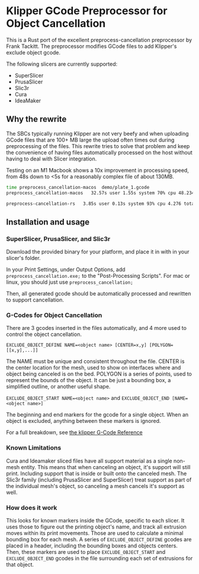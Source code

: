 # Klipper GCode Preprocessor for Object Cancellation

This is a Rust port of the excellent preprocess-cancellation preprocessor by Frank Tackitt. The preprocessor
modifies GCode files to add Klipper's exclude object gcode.

The following slicers are currently supported:

* SuperSlicer
* PrusaSlicer
* Slic3r
* Cura
* IdeaMaker

## Why the rewrite

The SBCs typically running Klipper are not very beefy and when uploading GCode files that are 
100+ MB large the upload often times out during preprocessing of the files. This rewrite tries
to solve that problem and keep the convenience of having files automatically processed on the 
host without having to deal with Slicer integration.

Testing on an M1 Macbook shows a 10x improvement in processing speed, from 48s down to <5s for
a reasonably complex file of about 130MB.

```bash
time preprocess_cancellation-macos  demo/plate_1.gcode
preprocess_cancellation-macos   32.57s user 1.55s system 70% cpu 48.234 total
```

```bash
preprocess-cancellation-rs   3.85s user 0.13s system 93% cpu 4.276 total
```

## Installation and usage

### SuperSlicer, PrusaSlicer, and Slic3r

Download the provided binary for your platform, and place it in with in your slicer's folder.

In your Print Settings, under Output Options, add `preprocess_cancellation.exe;` to the
"Post-Processing Scripts". For mac or linux, you should just use `preprocess_cancellation;`

Then, all generated gcode should be automatically processed and rewritten to support cancellation.

### G-Codes for Object Cancellation

There are 3 gcodes inserted in the files automatically, and 4 more used to control the
object cancellation.

`EXCLUDE_OBJECT_DEFINE NAME=<object name> [CENTER=x,y] [POLYGON=[[x,y],...]]`

The NAME must be unique and consistent throughout the file. CENTER is the center location
for the mesh, used to show on interfaces where and object being canceled is on the bed.
POLYGON is a series of points, used to represent the bounds of the object. It can be just
a bounding box, a simplified outline, or another useful shape.

`EXCLUDE_OBJECT_START NAME=<object name>` and `EXCLUDE_OBJECT_END [NAME=<object name>]`

The beginning and end markers for the gcode for a single object. When an object is excluded,
anything between these markers is ignored.

For a full breakdown, see [the klipper G-Code Reference](https://www.klipper3d.org/G-Codes.html#excludeobject)

### Known Limitations

Cura and Ideamaker sliced files have all support material as a single non-mesh entity.
This means that when canceling an object, it's support will still print. Including
support that is inside or built onto the canceled mesh. The Slic3r family (including
PrusaSlicer and SuperSlicer) treat support as part of the individual mesh's object,
so canceling a mesh cancels it's support as well.

### How does it work

This looks for known markers inside the GCode, specific to each slicer. It uses those
to figure out the printing object's name, and track all extrusion moves within its
print movements. Those are used to calculate a minimal bounding box for each mesh.
A series of `EXCLUDE_OBJECT_DEFINE` gcodes are placed in a header, including the bounding boxes
and objects centers. Then, these markers are used to place `EXCLUDE_OBJECT_START` and
`EXCLUDE_OBJECT_END` gcodes in the file surrounding each set of extrusions for that object.

